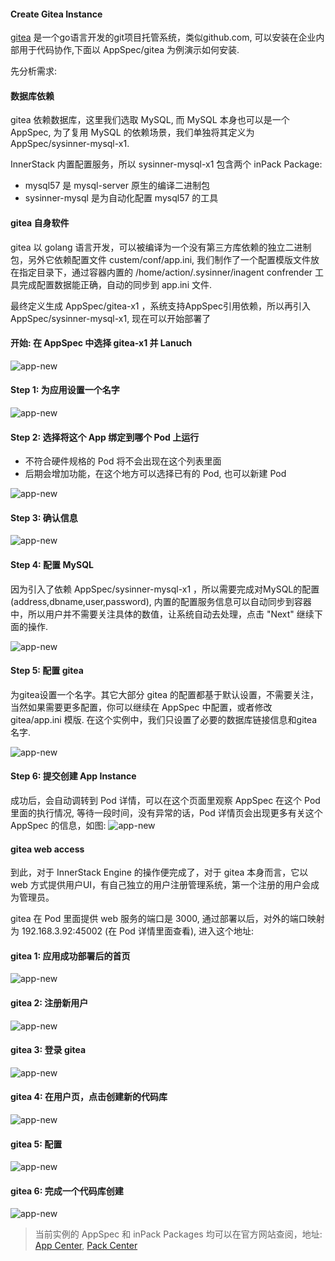 #### Create Gitea Instance

[gitea](https://gitea.io/) 是一个go语言开发的git项目托管系统，类似github.com, 可以安装在企业内部用于代码协作,下面以 AppSpec/gitea 为例演示如何安装.

先分析需求:
#### 数据库依赖
gitea 依赖数据库，这里我们选取 MySQL, 而 MySQL 本身也可以是一个 AppSpec, 为了复用 MySQL 的依赖场景，我们单独将其定义为 AppSpec/sysinner-mysql-x1. 

InnerStack 内置配置服务，所以 sysinner-mysql-x1 包含两个 inPack Package:
* mysql57 是 mysql-server 原生的编译二进制包
* sysinner-mysql 是为自动化配置 mysql57 的工具

#### gitea 自身软件
gitea 以 golang 语言开发，可以被编译为一个没有第三方库依赖的独立二进制包，另外它依赖配置文件 custem/conf/app.ini, 我们制作了一个配置模版文件放在指定目录下，通过容器内置的 /home/action/.sysinner/inagent confrender 工具完成配置数据能正确，自动的同步到 app.ini 文件.

最终定义生成 AppSpec/gitea-x1 ，系统支持AppSpec引用依赖，所以再引入 AppSpec/sysinner-mysql-x1, 现在可以开始部署了

#### 开始: 在 AppSpec 中选择 gitea-x1 并 Lanuch

![app-new](gitea/assets/app-spec-list-w800.png)


#### Step 1: 为应用设置一个名字 
![app-new](gitea/assets/app-new-gitea-n1.png)


#### Step 2: 选择将这个 App 绑定到哪个 Pod 上运行

* 不符合硬件规格的 Pod 将不会出现在这个列表里面
* 后期会增加功能，在这个地方可以选择已有的 Pod, 也可以新建 Pod

![app-new](gitea/assets/app-new-gitea-n2.png)


#### Step 3: 确认信息
![app-new](gitea/assets/app-new-gitea-n3.png)


#### Step 4: 配置 MySQL

因为引入了依赖 AppSpec/sysinner-mysql-x1 ，所以需要完成对MySQL的配置(address,dbname,user,password), 内置的配置服务信息可以自动同步到容器中，所以用户并不需要关注具体的数值，让系统自动去处理，点击 "Next" 继续下面的操作.

![app-new](gitea/assets/app-new-gitea-n4.png)

#### Step 5: 配置 gitea
为gitea设置一个名字。其它大部分 gitea 的配置都基于默认设置，不需要关注，当然如果需要更多配置，你可以继续在 AppSpec 中配置，或者修改 gitea/app.ini 模版. 在这个实例中，我们只设置了必要的数据库链接信息和gitea名字.

![app-new](gitea/assets/app-new-gitea-n5.png)

#### Step 6: 提交创建 App Instance
成功后，会自动调转到 Pod 详情，可以在这个页面里观察 AppSpec 在这个 Pod 里面的执行情况, 等待一段时间，没有异常的话，Pod 详情页会出现更多有关这个 AppSpec 的信息，如图:
![app-new](gitea/assets/app-new-gitea-n7.png)


#### gitea web access
到此，对于 InnerStack Engine 的操作便完成了，对于 gitea 本身而言，它以 web 方式提供用户UI，有自己独立的用户注册管理系统，第一个注册的用户会成为管理员。

gitea 在 Pod 里面提供 web 服务的端口是 3000, 通过部署以后，对外的端口映射为 192.168.3.92:45002 (在 Pod 详情里面查看), 进入这个地址:

#### gitea 1: 应用成功部署后的首页
![app-new](gitea/assets/gitea-n1.png)

#### gitea 2: 注册新用户
![app-new](gitea/assets/gitea-n2.png)


#### gitea 3: 登录 gitea
![app-new](gitea/assets/gitea-n3.png)


#### gitea 4: 在用户页，点击创建新的代码库
![app-new](gitea/assets/gitea-n4.png)


#### gitea 5: 配置
![app-new](gitea/assets/gitea-n5.png)


#### gitea 6: 完成一个代码库创建
![app-new](gitea/assets/gitea-n6.png)

> 当前实例的 AppSpec 和 inPack Packages 均可以在官方网站查阅，地址: [App Center](https://www.sysinner.com/gdoc/view/si/app/), [Pack Center](https://www.sysinner.com/gdoc/view/si/inpack/)

